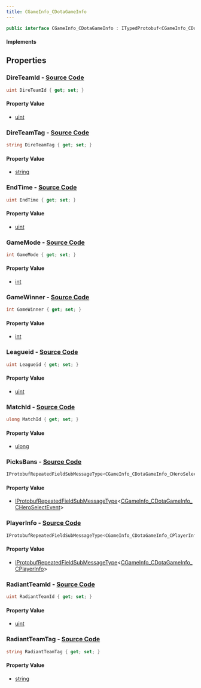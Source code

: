 ```yaml
---
title: CGameInfo_CDotaGameInfo
---
```


```csharp
public interface CGameInfo_CDotaGameInfo : ITypedProtobuf<CGameInfo_CDotaGameInfo>, INativeHandle
```

#### Implements

## Properties

### **DireTeamId** - [Source Code](https://github.com/swiftly-solution/swiftlys2/blob/main/managed/src/SwiftlyS2.Generated/Protobufs/Interfaces/CGameInfo_CDotaGameInfo.cs#L34)

```csharp
uint DireTeamId { get; set; }
```

#### Property Value

- [uint](https://learn.microsoft.com/dotnet/api/system.uint32)

### **DireTeamTag** - [Source Code](https://github.com/swiftly-solution/swiftlys2/blob/main/managed/src/SwiftlyS2.Generated/Protobufs/Interfaces/CGameInfo_CDotaGameInfo.cs#L40)

```csharp
string DireTeamTag { get; set; }
```

#### Property Value

- [string](https://learn.microsoft.com/dotnet/api/system.string)

### **EndTime** - [Source Code](https://github.com/swiftly-solution/swiftlys2/blob/main/managed/src/SwiftlyS2.Generated/Protobufs/Interfaces/CGameInfo_CDotaGameInfo.cs#L43)

```csharp
uint EndTime { get; set; }
```

#### Property Value

- [uint](https://learn.microsoft.com/dotnet/api/system.uint32)

### **GameMode** - [Source Code](https://github.com/swiftly-solution/swiftlys2/blob/main/managed/src/SwiftlyS2.Generated/Protobufs/Interfaces/CGameInfo_CDotaGameInfo.cs#L16)

```csharp
int GameMode { get; set; }
```

#### Property Value

- [int](https://learn.microsoft.com/dotnet/api/system.int32)

### **GameWinner** - [Source Code](https://github.com/swiftly-solution/swiftlys2/blob/main/managed/src/SwiftlyS2.Generated/Protobufs/Interfaces/CGameInfo_CDotaGameInfo.cs#L19)

```csharp
int GameWinner { get; set; }
```

#### Property Value

- [int](https://learn.microsoft.com/dotnet/api/system.int32)

### **Leagueid** - [Source Code](https://github.com/swiftly-solution/swiftlys2/blob/main/managed/src/SwiftlyS2.Generated/Protobufs/Interfaces/CGameInfo_CDotaGameInfo.cs#L25)

```csharp
uint Leagueid { get; set; }
```

#### Property Value

- [uint](https://learn.microsoft.com/dotnet/api/system.uint32)

### **MatchId** - [Source Code](https://github.com/swiftly-solution/swiftlys2/blob/main/managed/src/SwiftlyS2.Generated/Protobufs/Interfaces/CGameInfo_CDotaGameInfo.cs#L13)

```csharp
ulong MatchId { get; set; }
```

#### Property Value

- [ulong](https://learn.microsoft.com/dotnet/api/system.uint64)

### **PicksBans** - [Source Code](https://github.com/swiftly-solution/swiftlys2/blob/main/managed/src/SwiftlyS2.Generated/Protobufs/Interfaces/CGameInfo_CDotaGameInfo.cs#L28)

```csharp
IProtobufRepeatedFieldSubMessageType<CGameInfo_CDotaGameInfo_CHeroSelectEvent> PicksBans { get; }
```

#### Property Value

- [IProtobufRepeatedFieldSubMessageType](/docs/api/shared/netmessages/iprotobufrepeatedfieldsubmessagetype-1)<[CGameInfo_CDotaGameInfo_CHeroSelectEvent](/docs/api/shared/protobufdefinitions/cgameinfo_cdotagameinfo_cheroselectevent)>

### **PlayerInfo** - [Source Code](https://github.com/swiftly-solution/swiftlys2/blob/main/managed/src/SwiftlyS2.Generated/Protobufs/Interfaces/CGameInfo_CDotaGameInfo.cs#L22)

```csharp
IProtobufRepeatedFieldSubMessageType<CGameInfo_CDotaGameInfo_CPlayerInfo> PlayerInfo { get; }
```

#### Property Value

- [IProtobufRepeatedFieldSubMessageType](/docs/api/shared/netmessages/iprotobufrepeatedfieldsubmessagetype-1)<[CGameInfo_CDotaGameInfo_CPlayerInfo](/docs/api/shared/protobufdefinitions/cgameinfo_cdotagameinfo_cplayerinfo)>

### **RadiantTeamId** - [Source Code](https://github.com/swiftly-solution/swiftlys2/blob/main/managed/src/SwiftlyS2.Generated/Protobufs/Interfaces/CGameInfo_CDotaGameInfo.cs#L31)

```csharp
uint RadiantTeamId { get; set; }
```

#### Property Value

- [uint](https://learn.microsoft.com/dotnet/api/system.uint32)

### **RadiantTeamTag** - [Source Code](https://github.com/swiftly-solution/swiftlys2/blob/main/managed/src/SwiftlyS2.Generated/Protobufs/Interfaces/CGameInfo_CDotaGameInfo.cs#L37)

```csharp
string RadiantTeamTag { get; set; }
```

#### Property Value

- [string](https://learn.microsoft.com/dotnet/api/system.string)

